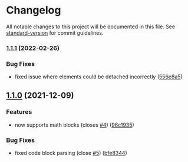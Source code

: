 # Changelog

All notable changes to this project will be documented in this file. See [standard-version](https://github.com/conventional-changelog/standard-version) for commit guidelines.

### [1.1.1](https://github.com/valentine195/obsidian-markdown-attributes/compare/1.1.0...1.1.1) (2022-02-26)


### Bug Fixes

* fixed issue where elements could be detached incorrectly ([556e8a5](https://github.com/valentine195/obsidian-markdown-attributes/commit/556e8a561c8de670b0762e0a873092a6c7913ce2))

## [1.1.0](https://github.com/valentine195/obsidian-markdown-attributes/compare/1.0.3...1.1.0) (2021-12-09)


### Features

* now supports math blocks (closes [#4](https://github.com/valentine195/obsidian-markdown-attributes/issues/4)) ([96c1935](https://github.com/valentine195/obsidian-markdown-attributes/commit/96c1935e0d6791e569d89ffafa9af5616f9dcb69))


### Bug Fixes

* fixed code block parsing (close [#5](https://github.com/valentine195/obsidian-markdown-attributes/issues/5)) ([bfe8344](https://github.com/valentine195/obsidian-markdown-attributes/commit/bfe83445977af4b40a08d6acacf3a4abf080f97a))
